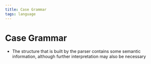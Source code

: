 ```yaml
---
title: Case Grammar
tags: language
---
```


# Case Grammar
- The structure that is built by the parser contains some semantic information, although further interpretation may also be necessary










































































